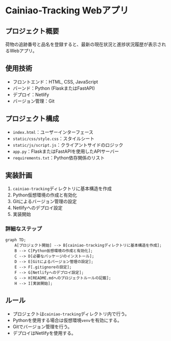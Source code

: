 # Cainiao-Tracking Webアプリ

## プロジェクト概要
荷物の追跡番号と品名を登録すると、最新の現在状況と進捗状況履歴が表示されるWebアプリ。

## 使用技術
- フロントエンド：HTML, CSS, JavaScript
- バーンド：Python (FlaskまたはFastAPI)
- デプロイ：Netlify
- バージョン管理：Git

## プロジェクト構成
- `index.html`：ユーザーインターフェース
- `static/css/style.css`：スタイルシート
- `static/js/script.js`：クライアントサイドのロジック
- `app.py`：FlaskまたはFastAPIを使用したAPIサーバー
- `requirements.txt`：Python依存関係のリスト

## 実装計画
1. `cainiao-tracking`ディレクトリに基本構造を作成
2. Python仮想環境の作成と有効化
3. Gitによるバージョン管理の設定
4. Netlifyへのデプロイ設定
5. 実装開始

### 詳細なステップ
```mermaid
graph TD;
    A[プロジェクト開始] --> B[cainiao-trackingディレクトリに基本構造を作成];
    B --> C[Python仮想環境の作成と有効化];
    C --> D[必要なパッケージのインストール];
    D --> E[Gitによるバージョン管理の設定];
    E --> F[.gitignoreの設定];
    F --> G[Netlifyへのデプロイ設定];
    G --> H[README.mdへのプロジェクトルールの記載];
    H --> I[実装開始];
```

## ルール
- プロジェクトは`cainiao-tracking`ディレクトリ内で行う。
- Pythonを使用する場合は仮想環境`venv`を有効にする。
- Gitでバージョン管理を行う。
- デプロイはNetlifyを使用する。